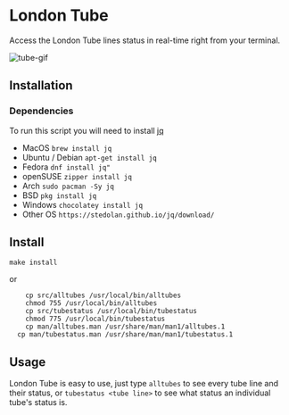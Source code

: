 # London Tube
Access the London Tube lines status in real-time right from your terminal.

![tube-gif](https://i.imgur.com/TnAclV0.gif)

## Installation
### Dependencies
To run this script you will need to install [jq](https://stedolan.github.io/jq/download) 
- MacOS           `brew install jq`
- Ubuntu / Debian `apt-get install jq`
- Fedora          `dnf install jq"`
- openSUSE        `zipper install jq`
- Arch            `sudo pacman -Sy jq`
- BSD             `pkg install jq`
- Windows         `chocolatey install jq`
- Other OS        `https://stedolan.github.io/jq/download/`

## Install

```
make install 
```
or
```
	cp src/alltubes /usr/local/bin/alltubes
	chmod 755 /usr/local/bin/alltubes
	cp src/tubestatus /usr/local/bin/tubestatus
	chmod 775 /usr/local/bin/tubestatus
	cp man/alltubes.man /usr/share/man/man1/alltubes.1
  cp man/tubestatus.man /usr/share/man/man1/tubestatus.1
```
## Usage

London Tube is easy to use, just type `alltubes` to see every tube line and their status, or `tubestatus <tube line>` to see what status an individual tube's status is.
